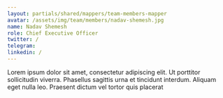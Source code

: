 ```yaml
---
layout: partials/shared/mappers/team-members-mapper
avatar: /assets/img/team/members/nadav-shemesh.jpg
name: Nadav Shemesh
role: Chief Executive Officer
twitter: /
telegram:
linkedin: /
---
```


Lorem ipsum dolor sit amet, consectetur adipiscing elit. Ut porttitor sollicitudin viverra. Phasellus sagittis urna et tincidunt interdum. Aliquam eget nulla leo. Praesent dictum vel tortor quis placerat
